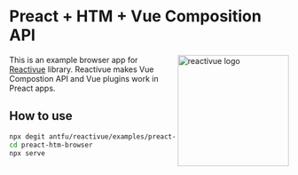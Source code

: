 # Preact + HTM + Vue Composition API

<a href="https://github.com/antfu/reactivue"><img align="right" width="200"
     title="reactivue logo"
     src="https://github.com/antfu/reactivue/raw/master/screenshots/logo.svg"></a>

This is an example browser app for [Reactivue](https://github.com/antfu/reactivue) library. Reactivue makes Vue Compostion API and Vue plugins work in Preact apps.

## How to use

```bash
npx degit antfu/reactivue/examples/preact-htm-browser
cd preact-htm-browser
npx serve
```
